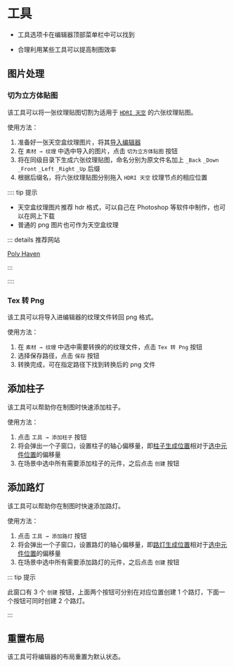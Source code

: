 # 工具

- 工具选项卡在编辑器顶部菜单栏中可以找到

- 合理利用某些工具可以提高制图效率

## 图片处理

### 切为立方体贴图

该工具可以将一张纹理贴图切割为适用于 [`HDRI 天空`](sceneSettings/sky#HDRI-天空) 的六张纹理贴图。

使用方法：

1. 准备好一张天空盒纹理图片，将其[导入编辑器](assets#导入纹理)
2. 在 `素材 → 纹理` 中选中导入的图片，点击 `切为立方体贴图` 按钮
3. 将在同级目录下生成六张纹理贴图，命名分别为原文件名加上 `_Back` `_Down` `_Front` `_Left` `_Right` `_Up` 后缀
4. 根据后缀名，将六张纹理贴图分别拖入 `HDRI 天空` 纹理节点的相应位置

:::: tip 提示

- 天空盒纹理图片推荐 hdr 格式，可以自己在 Photoshop 等软件中制作，也可以在网上下载
- 普通的 png 图片也可作为天空盒纹理

::: details 推荐网站

[Poly Haven](https://polyhaven.com/hdris)

:::

::::

### Tex 转 Png

该工具可以将导入进编辑器的纹理文件转回 png 格式。

使用方法：

1. 在 `素材 → 纹理` 中选中需要转换的的纹理文件，点击 `Tex 转 Png` 按钮
2. 选择保存路径，点击 `保存` 按钮
3. 转换完成，可在指定路径下找到转换后的 png 文件

## 添加柱子

该工具可以帮助你在制图时快速添加柱子。

使用方法：

1. 点击 `工具 → 添加柱子` 按钮
2. 将会弹出一个子窗口，设置柱子的轴心偏移量，即<u>柱子生成位置</u>相对于<u>选中元件位置</u>的偏移量
3. 在场景中选中所有需要添加柱子的元件，之后点击 `创建` 按钮

## 添加路灯

该工具可以帮助你在制图时快速添加路灯。

使用方法：

1. 点击 `工具 → 添加路灯` 按钮
2. 将会弹出一个子窗口，设置路灯的轴心偏移量，即<u>路灯生成位置</u>相对于<u>选中元件位置</u>的偏移量
3. 在场景中选中所有需要添加路灯的元件，之后点击 `创建` 按钮

::: tip 提示

此窗口有 3 个 `创建` 按钮，上面两个按钮可分别在对应位置创建 1 个路灯，下面一个按钮可同时创建 2 个路灯。

:::

## 重置布局

该工具可将编辑器的布局重置为默认状态。
